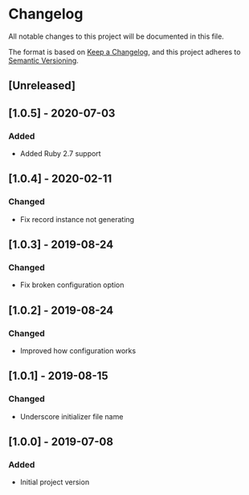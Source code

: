# Changelog
All notable changes to this project will be documented in this file.

The format is based on [Keep a Changelog](https://keepachangelog.com/en/1.0.0/),
and this project adheres to [Semantic Versioning](https://semver.org/spec/v2.0.0.html).

## [Unreleased]

## [1.0.5] - 2020-07-03
### Added
- Added Ruby 2.7 support

## [1.0.4] - 2020-02-11
### Changed
- Fix record instance not generating

## [1.0.3] - 2019-08-24
### Changed
- Fix broken configuration option

## [1.0.2] - 2019-08-24
### Changed
- Improved how configuration works

## [1.0.1] - 2019-08-15
### Changed
- Underscore initializer file name

## [1.0.0] - 2019-07-08
### Added
- Initial project version
